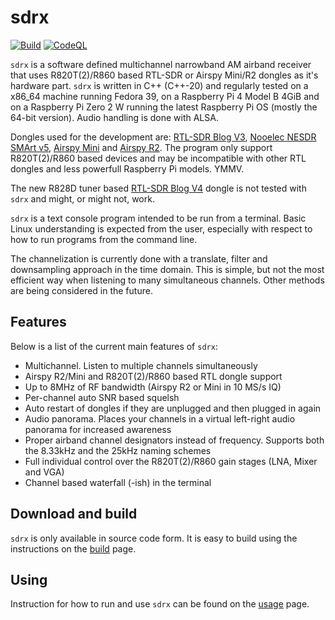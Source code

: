 sdrx
====

[![Build](https://github.com/johanhedin/sdrx/actions/workflows/c-cpp.yml/badge.svg)](https://github.com/johanhedin/sdrx/actions/workflows/c-cpp.yml)
[![CodeQL](https://github.com/johanhedin/sdrx/actions/workflows/codeql-analysis.yml/badge.svg)](https://github.com/johanhedin/sdrx/actions/workflows/codeql-analysis.yml)

`sdrx` is a software defined multichannel narrowband AM airband receiver that
uses R820T(2)/R860 based RTL-SDR or Airspy Mini/R2 dongles as it's hardware
part. `sdrx` is written in C++ (C++-20) and regularly tested on a x86_64 machine
running Fedora 39, on a Raspberry Pi 4 Model B 4GiB and on a Raspberry Pi Zero 2 W
running the latest Raspberry Pi OS (mostly the 64-bit version). Audio handling
is done with ALSA.

Dongles used for the development are: [RTL-SDR Blog V3](https://www.rtl-sdr.com/buy-rtl-sdr-dvb-t-dongles),
[Nooelec NESDR SMArt v5](https://www.nooelec.com/store/sdr/sdr-receivers/smart/nesdr-smart-sdr.html),
[Airspy Mini](https://airspy.com/airspy-mini) and [Airspy R2](https://airspy.com/airspy-r2).
The program only support R820T(2)/R860 based devices and may be incompatible
with other RTL dongles and less powerfull Raspberry Pi models. YMMV.

The new R828D tuner based [RTL-SDR Blog V4](https://www.rtl-sdr.com/buy-rtl-sdr-dvb-t-dongles)
dongle is not tested with `sdrx` and might, or might not, work.

`sdrx` is a text console program intended to be run from a terminal. Basic Linux
understanding is expected from the user, especially with respect to how to
run programs from the command line.

The channelization is currently done with a translate, filter and downsampling
approach in the time domain. This is simple, but not the most efficient way
when listening to many simultaneous channels. Other methods are being considered
in the future.


Features
----
Below is a list of the current main features of `sdrx`:

 * Multichannel. Listen to multiple channels simultaneously
 * Airspy R2/Mini and R820T(2)/R860 based RTL dongle support
 * Up to 8MHz of RF bandwidth (Airspy R2 or Mini in 10 MS/s IQ)
 * Per-channel auto SNR based squelsh
 * Auto restart of dongles if they are unplugged and then plugged in again
 * Audio panorama. Places your channels in a virtual left-right audio panorama for increased awareness
 * Proper airband channel designators instead of frequency. Supports both the 8.33kHz and the 25kHz naming schemes
 * Full individual control over the R820T(2)/R860 gain stages (LNA, Mixer and VGA)
 * Channel based waterfall (-ish) in the terminal


Download and build
----
`sdrx` is only available in source code form. It is easy to build using the
instructions on the [build](doc/BUILD.md) page.


Using
----
Instruction for how to run and use `sdrx` can be found on the [usage](doc/USING.md)
page.
